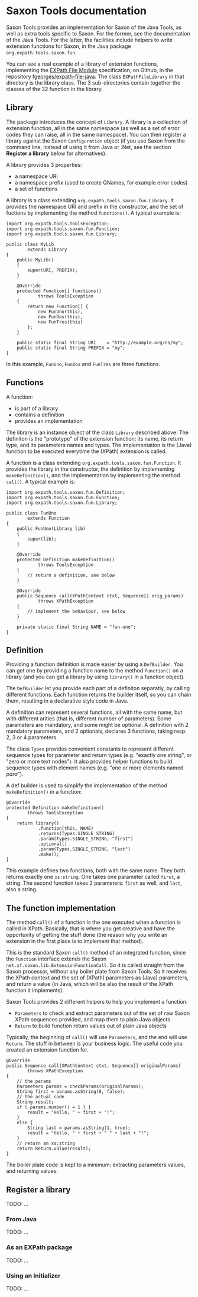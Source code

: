 # Saxon Tools documentation

Saxon Tools provides an implementation for Saxon of the Java Tools, as
well as extra tools specific to Saxon.  For the former, see the
documentation of the Java Tools.  For the latter, the facilities
include helpers to write extension functions for Saxon, in the Java
package `org.expath.tools.saxon.fun`.

You can see a real example of a library of extension functions,
implementing the [EXPath File Module](http://expath.org/spec/file)
specification, on Github, in the repository
[fgeorges/expath-file-java](https://github.com/fgeorges/expath-file-java/tree/master/file-saxon/src/org/expath/file/saxon).
The class `EXPathFileLibrary` in that directory is the library class.
The 3 sub-directories contain together the classes of the 32 function
in the library.

## Library

The package introduces the concept of `Library`.  A library is a
collection of extension function, all in the same namespace (as well
as a set of error codes they can raise, all in the same namespace).
You can then register a library against the Saxon `Configuration`
object (if you use Saxon from the command line, instead of using it
from Java or .Net, see the section **Register a library** below for
alternatives).

A library provides 3 properties:

- a namespace URI
- a namespace prefix (used to create QNames, for example error codes)
- a set of functions

A library is a class extending `org.expath.tools.saxon.fun.Library`.
It provides the namespace URI and prefix in the constructor, and the
set of fuctions by implementing the method `functions()`.  A typical
example is:

    import org.expath.tools.ToolsException;
    import org.expath.tools.saxon.fun.Function;
    import org.expath.tools.saxon.fun.Library;

    public class MyLib
            extends Library
    {
        public MyLib()
        {
            super(URI, PREFIX);
        }

        @Override
        protected Function[] functions()
                throws ToolsException
        {
            return new Function[] {
                new FunUno(this),
                new FunDos(this),
                new FunTres(this)
            };
        }

        public static final String URI    = "http://example.org/ns/my";
        public static final String PREFIX = "my";
    }

In this example, `FunUno`, `FunDos` and `FunTres` are three functions.

## Functions

A function:

- is part of a library
- contains a definition
- provides an implementation

The library is an instance object of the class `Library` described
above.  The definiton is the "prototype" of the extension function:
its name, its return type, and its parameters names and types.  The
implementation is the (Java) function to be executed everytime the
(XPath) extension is called.

A function is a class extending `org.expath.tools.saxon.fun.Function`.
It provides the library in the constructor, the definition by
implementing `makeDefinition()`, and the implementation by
implementing the method `call()`.  A typical example is:

    import org.expath.tools.saxon.fun.Definition;
    import org.expath.tools.saxon.fun.Function;
    import org.expath.tools.saxon.fun.Library;

    public class FunUno
            extends Function
    {
        public FunUno(Library lib)
        {
            super(lib);
        }

        @Override
        protected Definition makeDefinition()
                throws ToolsException
        {
            // return a definition, see below
        }

        @Override
        public Sequence call(XPathContext ctxt, Sequence[] orig_params)
                throws XPathException
        {
            // implement the behaviour, see below
        }

        private static final String NAME = "fun-uno";
    }

## Definition

Providing a function definition is made easier by using a
`DefBuilder`.  You can get one by providing a function name to the
method `function()` on a library (and you can get a library by using
`library()` in a function object).

The `DefBuilder` let you provide each part of a definiton separatly,
by calling different functions.  Each function returns the builder
itself, so you can chain them, resulting in a declarative style code
in Java.

A definition can represent several functions, all with the same name,
but with different arities (that is, different number of parameters).
Some parameters are mandatory, and some might be optional.  A
definition with 2 mandatory parameters, and 2 optionals, declares 3
functions, taking resp. 2, 3 or 4 parameters.

The class `Types` provides convenient constants to represent different
sequence types for parameter and return types (e.g. "exactly one
string", or "zero or more text nodes").  It also provides helper
functions to build sequence types with element names (e.g. "one or
more elements named *para*").

A def builder is used to simplify the implementation of the method
`makeDefinition()` in a function:

    @Override
    protected Definition makeDefinition()
            throws ToolsException
    {
        return library()
                .function(this, NAME)
                .returns(Types.SINGLE_STRING)
                .param(Types.SINGLE_STRING, "first")
                .optional()
                .param(Types.SINGLE_STRING, "last")
                .make();
    }

This example defines two functions, both with the same name.  They
both returns exactly one `xs:string`.  One takes one parameter called
`first`, a string.  The second function takes 2 parameters: `first` as
well, and `last`, also a string.

## The function implementation

The method `call()` of a function is the one executed when a function
is called in XPath.  Basically, that is where you get creative and
have the opportunity of getting the stuff done (the reason why you
write an extension in the first place is to implement that method).

This is the standard Saxon `call()` method of an integrated function,
since the `Function` interface extends the Saxon
`net.sf.saxon.lib.ExtensionFunctionCall`.  So it is called straight
from the Saxon processor, without any boiler plate from Saxon Tools.
So it receives the XPath context and the set of (XPath) parameters as
(Java) parameters, and return a value (in Java, which will be also the
result of the XPath function it implements).

Saxon Tools provides 2 different helpers to help you implement a
function:

- `Parameters` to check and extract parameters out of the set of raw
  Saxon XPath sequences provided, and map them to plain Java objects
- `Return` to build function return values out of plain Java objects

Typically, the beginning of `call()` will use `Parameters`, and the
end will use `Return`.  The stuff in between is your business logic.
The useful code you created an extension function for.

    @Override
    public Sequence call(XPathContext ctxt, Sequence[] originalParams)
            throws XPathException
    {
        // the params
        Parameters params = checkParams(originalParams);
        String first = params.asString(0, false);
        // the actual code
        String result;
        if ( params.number() = 1 ) {
            result = "Hello, " + first + "!";
        }
        else {
            String last = params.asString(1, true);
            result = "Hello, " + first + " " + last + "!";
        }
        // return an xs:string
        return Return.value(result);
    }

The boiler plate code is kept to a minimum: extracting parameters
values, and returning values.

## Register a library

TODO: ...

### From Java

TODO: ...

### As an EXPath package

TODO: ...

### Using an Initializer

TODO: ...
